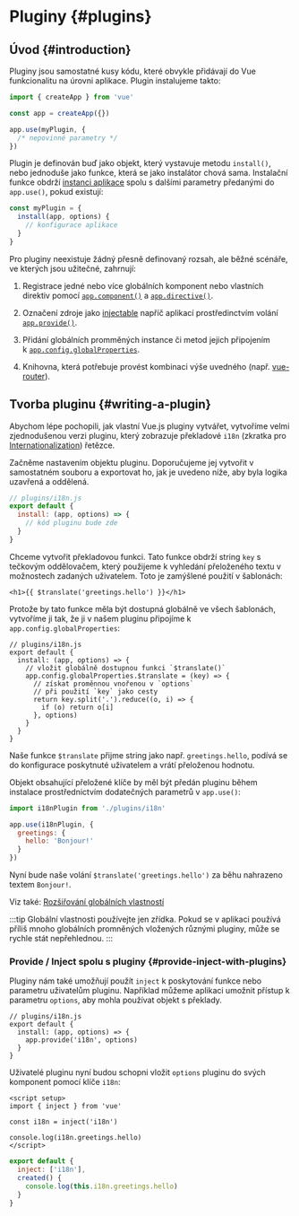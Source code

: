 ﻿# Pluginy {#plugins}

## Úvod {#introduction}

Pluginy jsou samostatné kusy kódu, které obvykle přidávají do Vue funkcionalitu na úrovni aplikace. Plugin instalujeme takto:

```js
import { createApp } from 'vue'

const app = createApp({})

app.use(myPlugin, {
  /* nepovinné parametry */
})
```

Plugin je definován buď jako objekt, který vystavuje metodu `install()`, nebo jednoduše jako funkce, která se jako instalátor chová sama. Instalační funkce obdrží [instanci aplikace](/api/application) spolu s dalšími parametry předanými do `app.use()`, pokud existují:

```js
const myPlugin = {
  install(app, options) {
    // konfigurace aplikace
  }
}
```

Pro pluginy neexistuje žádný přesně definovaný rozsah, ale běžné scénáře, ve kterých jsou užitečné, zahrnují:

1. Registrace jedné nebo více globálních komponent nebo vlastních direktiv pomocí [`app.component()`](/api/application#app-component) a [`app.directive()`](/api/application#app-directive).

2. Označení zdroje jako [injectable](/guide/components/provide-inject) napříč aplikací prostředinctvím volání [`app.provide()`](/api/application#app-provide).

3. Přidání globálních promměných instance či metod jejich připojením k&nbsp;[`app.config.globalProperties`](/api/application#app-config-globalproperties).

4. Knihovna, která potřebuje provést kombinaci výše uvedného (např. [vue-router](https://github.com/vuejs/vue-router-next)).

## Tvorba pluginu {#writing-a-plugin}

Abychom lépe pochopili, jak vlastní Vue.js pluginy vytvářet, vytvoříme velmi zjednodušenou verzi pluginu, který zobrazuje překladové `i18n` (zkratka pro [Internationalization](https://en.wikipedia.org/wiki/Internationalization_and_localization)) řetězce.

Začněme nastavením objektu pluginu. Doporučujeme jej vytvořit v samostatném souboru a exportovat ho, jak je uvedeno níže, aby byla logika uzavřená a oddělená.

```js
// plugins/i18n.js
export default {
  install: (app, options) => {
    // kód pluginu bude zde
  }
}
```

Chceme vytvořit překladovou funkci. Tato funkce obdrží string `key` s tečkovým oddělovačem, který použijeme k vyhledání přeloženého textu v možnostech zadaných uživatelem. Toto je zamýšlené použití v šablonách:

```vue-html
<h1>{{ $translate('greetings.hello') }}</h1>
```

Protože by tato funkce měla být dostupná globálně ve všech šablonách, vytvoříme ji tak, že ji v našem pluginu připojíme k `app.config.globalProperties`:

```js{4-11}
// plugins/i18n.js
export default {
  install: (app, options) => {
    // vložit globálně dostupnou funkci `$translate()`
    app.config.globalProperties.$translate = (key) => {
      // získat proměnnou vnořenou v `options`
      // při použití `key` jako cesty
      return key.split('.').reduce((o, i) => {
        if (o) return o[i]
      }, options)
    }
  }
}
```

Naše funkce `$translate` přijme string jako např. `greetings.hello`, podívá se do konfigurace poskytnuté uživatelem a vrátí přeloženou hodnotu.

Objekt obsahující přeložené klíče by měl být předán pluginu během instalace prostřednictvím dodatečných parametrů v `app.use()`:

```js
import i18nPlugin from './plugins/i18n'

app.use(i18nPlugin, {
  greetings: {
    hello: 'Bonjour!'
  }
})
```

Nyní bude naše volání `$translate('greetings.hello')` za běhu nahrazeno textem `Bonjour!`.

Viz také: [Rozšiřování globálních vlastností](/guide/typescript/options-api#augmenting-global-properties) <sup class="vt-badge ts" />

:::tip
Globální vlastnosti používejte jen zřídka. Pokud se v aplikaci používá příliš mnoho globálních promněných vložených různými pluginy, může se rychle stát nepřehlednou.
:::

### Provide / Inject spolu s pluginy {#provide-inject-with-plugins}

Pluginy nám také umožňují použít `inject` k poskytování funkce nebo parametru uživatelům pluginu. Například můžeme aplikaci umožnit přístup k parametru `options`, aby mohla používat objekt s překlady.

```js{10}
// plugins/i18n.js
export default {
  install: (app, options) => {
    app.provide('i18n', options)
  }
}
```

Uživatelé pluginu nyní budou schopni vložit `options` pluginu do svých komponent pomocí klíče `i18n`:

<div class="composition-api">

```vue
<script setup>
import { inject } from 'vue'

const i18n = inject('i18n')

console.log(i18n.greetings.hello)
</script>
```

</div>
<div class="options-api">

```js
export default {
  inject: ['i18n'],
  created() {
    console.log(this.i18n.greetings.hello)
  }
}
```

</div>
